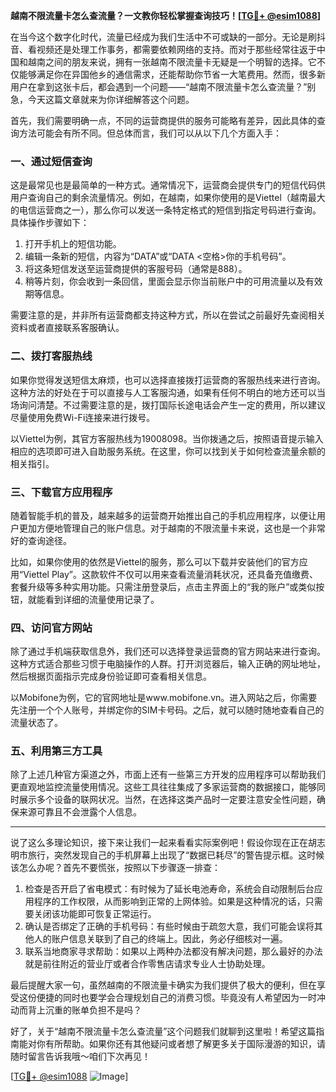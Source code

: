 **越南不限流量卡怎么查流量？一文教你轻松掌握查询技巧！[[TG💪+ @esim1088](https://t.me/s/esim1088)]**

在当今这个数字化时代，流量已经成为我们生活中不可或缺的一部分。无论是刷抖音、看视频还是处理工作事务，都需要依赖网络的支持。而对于那些经常往返于中国和越南之间的朋友来说，拥有一张越南不限流量卡无疑是一个明智的选择。它不仅能够满足你在异国他乡的通信需求，还能帮助你节省一大笔费用。然而，很多新用户在拿到这张卡后，都会遇到一个问题——“越南不限流量卡怎么查流量？”别急，今天这篇文章就来为你详细解答这个问题。

首先，我们需要明确一点，不同的运营商提供的服务可能略有差异，因此具体的查询方法可能会有所不同。但总体而言，我们可以从以下几个方面入手：

### 一、通过短信查询

这是最常见也是最简单的一种方式。通常情况下，运营商会提供专门的短信代码供用户查询自己的剩余流量情况。例如，在越南，如果你使用的是Viettel（越南最大的电信运营商之一），那么你可以发送一条特定格式的短信到指定号码进行查询。具体操作步骤如下：

1. 打开手机上的短信功能。
2. 编辑一条新的短信，内容为“DATA”或“DATA <空格>你的手机号码”。
3. 将这条短信发送至运营商提供的客服号码（通常是888）。
4. 稍等片刻，你会收到一条回信，里面会显示你当前账户中的可用流量以及有效期等信息。

需要注意的是，并非所有运营商都支持这种方式，所以在尝试之前最好先查阅相关资料或者直接联系客服确认。

### 二、拨打客服热线

如果你觉得发送短信太麻烦，也可以选择直接拨打运营商的客服热线来进行咨询。这种方法的好处在于可以直接与人工客服沟通，如果有任何不明白的地方还可以当场询问清楚。不过需要注意的是，拨打国际长途电话会产生一定的费用，所以建议尽量使用免费Wi-Fi连接来进行拨号。

以Viettel为例，其官方客服热线为19008098。当你拨通之后，按照语音提示输入相应的选项即可进入自助服务系统。在这里，你可以找到关于如何检查流量余额的相关指引。

### 三、下载官方应用程序

随着智能手机的普及，越来越多的运营商开始推出自己的手机应用程序，以便让用户更加方便地管理自己的账户信息。对于越南的不限流量卡来说，这也是一个非常好的查询途径。

比如，如果你使用的依然是Viettel的服务，那么可以下载并安装他们的官方应用“Viettel Play”。这款软件不仅可以用来查看流量消耗状况，还具备充值缴费、套餐升级等多种实用功能。只需注册登录后，点击主界面上的“我的账户”或类似按钮，就能看到详细的流量使用记录了。

### 四、访问官方网站

除了通过手机端获取信息外，我们还可以选择登录运营商的官方网站来进行查询。这种方式适合那些习惯于电脑操作的人群。打开浏览器后，输入正确的网址地址，然后根据页面指示完成身份验证即可查看相关信息。

以Mobifone为例，它的官网地址是www.mobifone.vn。进入网站之后，你需要先注册一个个人账号，并绑定你的SIM卡号码。之后，就可以随时随地查看自己的流量状态了。

### 五、利用第三方工具

除了上述几种官方渠道之外，市面上还有一些第三方开发的应用程序可以帮助我们更直观地监控流量使用情况。这些工具往往集成了多家运营商的数据接口，能够同时展示多个设备的联网状况。当然，在选择这类产品时一定要注意安全性问题，确保来源可靠且不会泄露个人信息。

---

说了这么多理论知识，接下来让我们一起来看看实际案例吧！假设你现在正在胡志明市旅行，突然发现自己的手机屏幕上出现了“数据已耗尽”的警告提示框。这时候该怎么办呢？首先不要慌张，按照以下步骤逐一排查：

1. 检查是否开启了省电模式：有时候为了延长电池寿命，系统会自动限制后台应用程序的工作权限，从而影响到正常的上网体验。如果是这种情况的话，只需要关闭该功能即可恢复正常运行。
2. 确认是否绑定了正确的手机号码：有些时候由于疏忽大意，我们可能会误将其他人的账户信息关联到了自己的终端上。因此，务必仔细核对一遍。
3. 联系当地商家寻求帮助：如果以上两种办法都没有解决问题，那么最好的办法就是前往附近的营业厅或者合作零售店请求专业人士协助处理。

最后提醒大家一句，虽然越南的不限流量卡确实为我们提供了极大的便利，但在享受这份便捷的同时也要学会合理规划自己的消费习惯。毕竟没有人希望因为一时冲动而背上沉重的账单负担不是吗？

好了，关于“越南不限流量卡怎么查流量”这个问题我们就聊到这里啦！希望这篇指南能对你有所帮助。如果你还有其他疑问或者想了解更多关于国际漫游的知识，请随时留言告诉我哦～咱们下次再见！

[[TG💪+ @esim1088](https://t.me/s/esim1088) ![Image](https://i.postimg.cc/4NQfJmqS/Snipaste-2025-05-13-00-14-12.png)]